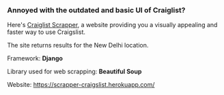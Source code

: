 ### Annoyed with the outdated and basic UI of Craiglist? 

Here's [Craiglist Scrapper](https://scrapper-craigslist.herokuapp.com ), a website providing you a visually appealing and faster way to use Craigslist.

The site returns results for the New Delhi location. 

Framework: **Django**

Library used for web scrapping: **Beautiful Soup**

Website: https://scrapper-craigslist.herokuapp.com/ 
